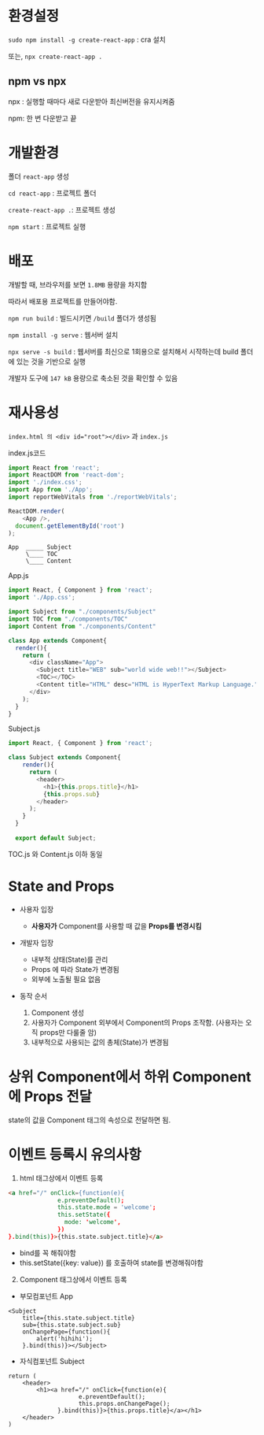 # 환경설정

`sudo npm install -g create-react-app` : cra 설치

또는, `npx create-react-app .`

## npm vs npx

npx : 실행할 때마다 새로 다운받아 최신버전을 유지시켜줌

npm: 한 번 다운받고 끝



# 개발환경

폴더 `react-app` 생성

`cd react-app` : 프로젝트 폴더

`create-react-app .`:  프로젝트 생성

`npm start` : 프로젝트 실행

# 배포

개발할 때, 브라우저를 보면 `1.8MB` 용량을 차지함

따라서 배포용 프로젝트를 만들어야함.

`npm run build` : 빌드시키면 `/build` 폴더가 생성됨

`npm install -g serve` : 웹서버 설치

`npx serve -s build` : 웹서버를 최신으로 1회용으로 설치해서 시작하는데 build 폴더에 있는 것을 기반으로 실행

개발자 도구에 `147 kB` 용량으로 축소된 것을 확인할 수 있음

# 재사용성

`index.html 의 <div id="root"></div>` 과 `index.js` 

index.js코드

```js
import React from 'react';
import ReactDOM from 'react-dom';
import './index.css';
import App from './App';
import reportWebVitals from './reportWebVitals';

ReactDOM.render(
    <App />,
  document.getElementById('root')
);
```

```
App  _____ Subject
     \____ TOC
     \____ Content
```

App.js

```js
import React, { Component } from 'react';
import './App.css';

import Subject from "./components/Subject"
import TOC from "./components/TOC"
import Content from "./components/Content"

class App extends Component{
  render(){
    return (
      <div className="App">
        <Subject title="WEB" sub="world wide web!!"></Subject>
        <TOC></TOC>
        <Content title="HTML" desc="HTML is HyperText Markup Language."></Content>
      </div>
    );
  }
}
```

Subject.js

```js
import React, { Component } from 'react';

class Subject extends Component{
    render(){
      return (
        <header>
          <h1>{this.props.title}</h1>
          {this.props.sub}
        </header>
      );
    }
  }
  
  export default Subject;
```

TOC.js  와 Content.js 이하 동일

# State  and Props

- 사용자 입장
  - **사용자가** Component를 사용할 때 값을 **Props를 변경시킴**
- 개발자 입장
  - 내부적 상태(State)를 관리
  - Props 에 따라 State가 변경됨
  - 외부에 노출될 필요 없음

- 동작 순서
  1. Component 생성
  2. 사용자가 Component 외부에서 Component의 Props 조작함. (사용자는 오직 props만 다룰줄 암)
  3. 내부적으로 사용되는 값의 총체(State)가 변경됨

# 상위 Component에서 하위 Component에 Props 전달

state의 값을 Component 태그의 속성으로 전달하면 됨.





# 이벤트 등록시 유의사항

1. html 태그상에서 이벤트 등록

~~~html
<a href="/" onClick={function(e){
              e.preventDefault();
              this.state.mode = 'welcome';
              this.setState({
                mode: 'welcome',
              })
}.bind(this)}>{this.state.subject.title}</a>
~~~

- bind를 꼭 해줘야함
- this.setState({key: value}) 를 호출하여 state를 변경해줘야함



2. Component 태그상에서 이벤트 등록

- 부모컴포넌트 App

```react
<Subject
    title={this.state.subject.title}
    sub={this.state.subject.sub}
    onChangePage={function(){
        alert('hihihi');
    }.bind(this)}></Subject>
```

- 자식컴포넌트 Subject

```react
return (
	<header>
    	<h1><a href="/" onClick={function(e){
                    e.preventDefault();
                    this.props.onChangePage();
              }.bind(this)}>{this.props.title}</a></h1>
    </header>
)
```









































































